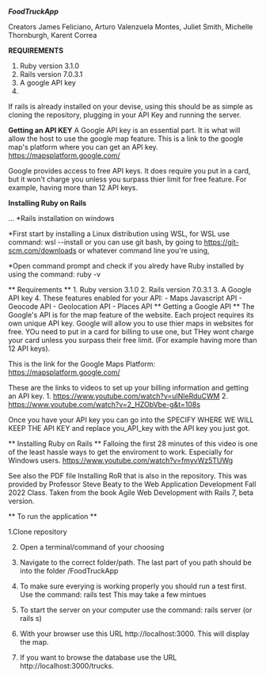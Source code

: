 ***FoodTruckApp***
                                                                    
Creators James Feliciano,  Arturo Valenzuela Montes, Juliet Smith,  Michelle Thornburgh, Karent Correa

**REQUIREMENTS**
  1. Ruby version 3.1.0
  2. Rails version 7.0.3.1
  3. A google API key
  4. 
If rails is already installed on your devise, using this should be as simple as cloning the repository, plugging in your API Key and running the server.

**Getting an API KEY**
A Google API key is an essential part. It is what will allow the host to use the google map feature. 
This is a link to the google map's platform where you can get an API key. 
https://mapsplatform.google.com/

Google provides access to free API keys. It does require you put in a card, but it won't charge you unless you surpass thier limit for free feature. For example, having more than 12 API keys. 



**Installing Ruby on Rails** 


... *Rails installation on windows

*First start by installing a Linux distribution using WSL, for WSL use command:  wsl --install or you can use git bash, by going to https://git-scm.com/downloads or whatever command line you're using,

*Open command prompt and check if you alredy have Ruby installed by using the command: ruby -v

** Requirements **
    1. Ruby version 3.1.0
    2. Rails version 7.0.3.1
    3. A Google API key
    4. These features enabled for your API: 
        - Maps Javascript API
        - Geocode API
        - Geolocation API
        - Places API
** Getting a Google API **
The Google's API is for the map feature of the website. Each project requires its own unique API key. Google will allow you to use thier maps in websites for free. YOu need to put in a card for billing to use one, but THey wont charge your card unless you surpass their free limit. (For example having more than 12 API keys). 

This is the link for the Google Maps Platform:
    https://mapsplatform.google.com/

These are the links to videos to set up your billing information and getting an API key. 
    1. https://www.youtube.com/watch?v=uINleRduCWM
    2. https://www.youtube.com/watch?v=2_HZObVbe-g&t=108s

Once you have your API key you can go into the 
    SPECIFY WHERE WE WILL KEEP THE API KEY
    and replace you_API_key with the API key you just got.

** Installing Ruby on Rails **
Falloing the first 28 minutes of this video is one of the least hassle ways to get the enviroment to work. Especially for Windows users. 
    https://www.youtube.com/watch?v=fmyvWz5TUWg

See also the PDF file Installing RoR that is also in the repository. This was provided by Professor Steve Beaty to the Web Application Development Fall 2022 Class. Taken from the book Agile Web Development with Rails 7, beta version. 

** To run the application ** 

1.Clone repository

2. Open a terminal/command of your choosing

3. Navigate to the correct folder/path. The last part of you path should be into the    folder /FoodTruckApp

4. To make sure everying is working properly you should run a test first. Use
the command: rails test
This may take a few mintues

5. To start the server on your computer use the command: rails server (or rails s)

6. With your browser use this URL http://localhost:3000. This will display the map.

7. If you want to browse the database use the URL http://localhost:3000/trucks.
